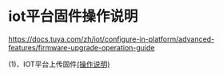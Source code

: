 # iot平台固件操作说明

https://docs.tuya.com/zh/iot/configure-in-platform/advanced-features/firmware-upgrade-operation-guide  

(1)、IOT平台上传固件[(操作说明)](https://docs.tuya.com/zh/iot/configure-in-platform/advanced-features/firmware-upgrade-operation-guide)  